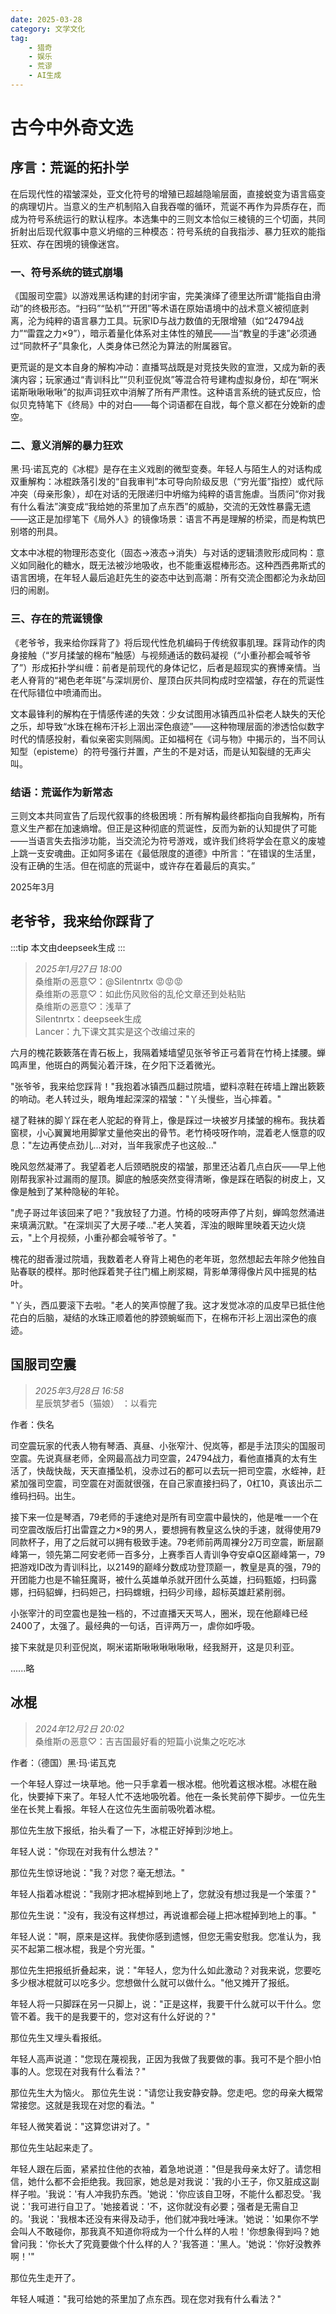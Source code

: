 ```yaml
---
date: 2025-03-28
category: 文学文化
tag: 
    - 猎奇
    - 娱乐
    - 荒谬
    - AI生成
---
```


# 古今中外奇文选

## 序言：荒诞的拓扑学  

在后现代性的褶皱深处，亚文化符号的增殖已超越隐喻层面，直接蜕变为语言癌变的病理切片。当意义的生产机制陷入自我吞噬的循环，荒诞不再作为异质存在，而成为符号系统运行的默认程序。本选集中的三则文本恰似三棱镜的三个切面，共同折射出后现代叙事中意义坍缩的三种模态：符号系统的自我指涉、暴力狂欢的能指狂欢、存在困境的镜像迷宫。  

### 一、符号系统的链式崩塌  

《国服司空震》以游戏黑话构建的封闭宇宙，完美演绎了德里达所谓“能指自由滑动”的终极形态。“扫码”“坠机”“开团”等术语在原始语境中的战术意义被彻底剥离，沦为纯粹的语言暴力工具。玩家ID与战力数值的无限增殖（如“24794战力”“雷霆之力×9”），暗示着量化体系对主体性的殖民——当“教皇的手速”必须通过“同款杯子”具象化，人类身体已然沦为算法的附属器官。  

更荒诞的是文本自身的解构冲动：直播骂战既是对竞技失败的宣泄，又成为新的表演内容；玩家通过“青训科比”“贝利亚倪岚”等混合符号建构虚拟身份，却在“啊米诺斯啾啾啾啾”的拟声词狂欢中消解了所有严肃性。这种语言系统的链式反应，恰似贝克特笔下《终局》中的对白——每个词语都在自戕，每个意义都在分娩新的虚空。  

### 二、意义消解的暴力狂欢  

黑·玛·诺瓦克的《冰棍》是存在主义戏剧的微型变奏。年轻人与陌生人的对话构成双重解构：冰棍跌落引发的“自我审判”本可导向阶级反思（“穷光蛋”指控）或代际冲突（母亲形象），却在对话的无限递归中坍缩为纯粹的语言施虐。当质问“你对我有什么看法”演变成“我给她的茶里加了点东西”的威胁，交流的无效性暴露无遗——这正是加缪笔下《局外人》的镜像场景：语言不再是理解的桥梁，而是构筑巴别塔的刑具。  

文本中冰棍的物理形态变化（固态→液态→消失）与对话的逻辑溃败形成同构：意义如同融化的糖水，既无法被沙地吸收，也不能重返棍棒形态。这种西西弗斯式的语言困境，在年轻人最后追赶先生的姿态中达到高潮：所有交流企图都沦为永劫回归的闹剧。  

### 三、存在的荒诞镜像  

《老爷爷，我来给你踩背了》将后现代性危机编码于传统叙事肌理。踩背动作的肉身接触（“岁月揉皱的棉布”触感）与视频通话的数码凝视（“小重孙都会喊爷爷了”）形成拓扑学纠缠：前者是前现代的身体记忆，后者是超现实的赛博亲情。当老人脊背的“褐色老年斑”与深圳房价、屋顶白灰共同构成时空褶皱，存在的荒诞性在代际错位中喷涌而出。  

文本最锋利的解构在于情感传递的失效：少女试图用冰镇西瓜补偿老人缺失的天伦之乐，却导致“水珠在棉布汗衫上洇出深色痕迹”——这种物理层面的渗透恰似数字时代的情感投射，看似亲密实则隔阂。正如福柯在《词与物》中揭示的，当不同认知型（episteme）的符号强行并置，产生的不是对话，而是认知裂缝的无声尖叫。  

### 结语：荒诞作为新常态  

三则文本共同宣告了后现代叙事的终极困境：所有解构最终都指向自我解构，所有意义生产都在加速熵增。但正是这种彻底的荒诞性，反而为新的认知提供了可能——当语言失去指涉功能，当交流沦为符号游戏，或许我们终将学会在意义的废墟上跳一支安魂曲。正如阿多诺在《最低限度的道德》中所言：“在错误的生活里，没有正确的生活。但在彻底的荒诞中，或许存在着最后的真实。”  

2025年3月

## 老爷爷，我来给你踩背了

:::tip
本文由deepseek生成
:::

>*2025年1月27日 18:00*  
>桑维斯の恶意♡：@Silentnrtx 😡😡😡  
>桑维斯の恶意♡：如此伤风败俗的乱伦文章还到处粘贴  
>桑维斯の恶意♡：浅草了  
>Silentnrtx：deepseek生成  
>Lancer：九下课文其实是这个改编过来的

六月的槐花簌簌落在青石板上，我隔着矮墙望见张爷爷正弓着背在竹椅上揉腰。蝉鸣声里，他斑白的两鬓沁着汗珠，在夕阳下泛着微光。

"张爷爷，我来给您踩背！"我抱着冰镇西瓜翻过院墙，塑料凉鞋在砖墙上蹭出簌簌的响动。老人转过头，眼角堆起深深的褶皱："丫头慢些，当心摔着。"

褪了鞋袜的脚丫踩在老人驼起的脊背上，像是踩过一块被岁月揉皱的棉布。我扶着窗棂，小心翼翼地用脚掌丈量他突出的骨节。老竹椅吱呀作响，混着老人惬意的叹息："左边再使点劲儿...对对，当年我家虎子也这般..."

晚风忽然凝滞了。我望着老人后颈晒脱皮的褶皱，那里还沾着几点白灰——早上他刚帮我家补过漏雨的屋顶。脚底的触感突然变得清晰，像是踩在晒裂的树皮上，又像是触到了某种隐秘的年轮。

"虎子哥过年该回来了吧？"我放轻了力道。竹椅的吱呀声停了片刻，蝉鸣忽然涌进来填满沉默。"在深圳买了大房子喽..."老人笑着，浑浊的眼眸里映着天边火烧云，"上个月视频，小重孙都会喊爷爷了。"

槐花的甜香漫过院墙，我数着老人脊背上褐色的老年斑，忽然想起去年除夕他独自贴春联的模样。那时他踩着凳子往门楣上刷浆糊，背影单薄得像片风中摇晃的枯叶。

"丫头，西瓜要滚下去啦。"老人的笑声惊醒了我。这才发觉冰凉的瓜皮早已抵住他花白的后脑，凝结的水珠正顺着他的脖颈蜿蜒而下，在棉布汗衫上洇出深色的痕迹。

## 国服司空震

>*2025年3月28日 16:58*  
>星辰筑梦者5（猫娘） ：以看完

作者：佚名

司空震玩家的代表人物有琴酒、真昼、小张窄汁、倪岚等，都是手法顶尖的国服司空震。先说真昼老师，全网最高战力司空震，24794战力，看他直播真的太有生活了，快哉快哉，天天直播坠机，没赤过石的都可以去玩一把司空震，水蛭神，赶紧加强司空震，司空震在对面就很强，在自己家直接扫码了，0杠10，真该出示二维码扫码。出生。

接下来一位是琴酒，79老师的手速绝对是所有司空震中最快的，他是唯一一个在司空震改版后打出雷霆之力×9的男人，要想拥有教皇这么快的手速，就得使用79同款杯子，用了之后就可以拥有极致手速。79老师前两周裸分2万司空震，断层巅峰第一，领先第二阿安老师一百多分，上赛季百人青训争夺安卓Q区巅峰第一，79把游戏ID改为青训科比，以2149的巅峰分数成功登顶巅一，教皇是真的强，79的开团能力也是不输狂魔哥，被什么英雄单杀就开团什么英雄，扫码甄姬，扫码露娜，扫码貂蝉，扫码妲己，扫码蟐蛾，扫码少司缘，超标英雄赶紧削弱。

小张宰汁的司空震也是独一档的，不过直播天天骂人，圈米，现在他巅峰已经2400了，太强了。最经典的一句话，百评两万一，虐你如呼吸。

接下来就是贝利亚倪岚，啊米诺斯啾啾啾啾啾啾，经我掰开，这是贝利亚。

......略

## 冰棍

>*2024年12月2日 20:02*  
>桑维斯の恶意♡：吉吉国最好看的短篇小说集之吃吃冰

作者：（德国）黑·玛·诺瓦克

一个年轻人穿过一块草地。他一只手拿着一根冰棍。他吮着这根冰棍。冰棍在融化，快要掉下来了。年轻人忙不迭地吸吮着。他在一条长凳前停下脚步。一位先生坐在长凳上看报。年轻人在这位先生面前吸吮着冰棍。

那位先生放下报纸，抬头看了一下，冰棍正好掉到沙地上。

年轻人说："你现在对我有什么想法？"

那位先生惊讶地说："我？对您？毫无想法。"

年轻人指着冰棍说："我刚才把冰棍掉到地上了，您就没有想过我是一个笨蛋？"

那位先生说："没有，我没有这样想过，再说谁都会碰上把冰棍掉到地上的事。"

年轻人说："啊，原来是这样。我使你感到遗憾，但您无需安慰我。您准认为，我买不起第二根冰棍，我是个穷光蛋。"

那位先生把报纸折叠起来，说："年轻人，您为什么如此激动？对我来说，您要吃多少根冰棍就可以吃多少。您想做什么就可以做什么。"他又摊开了报纸。

年轻人将一只脚踩在另一只脚上，说："正是这样，我要干什么就可以干什么。您管不着。我干的是我要干的，您对这有什么好说的？"

那位先生又埋头看报纸。

年轻人高声说道："您现在蔑视我，正因为我做了我要做的事。我可不是个胆小怕事的人。您现在对我有什么看法？"

那位先生大为恼火。 那位先生说："请您让我安静安静。您走吧。您的母亲大概常常接您。这就是我现在对您的看法。"

年轻人微笑着说："这算您讲对了。"

那位先生站起来走了。

年轻人跟在后面，紧紧拉住他的衣袖，着急地说道："但是我母亲太好了。请您相信，她什么都不会拒绝我。我回家，她总是对我说：'我的小王子，你又脏成这副样子啦。'我说：'有人冲我扔东西。'她说：'你应该自卫呀，不能什么都忍受。'我说：'我可进行自卫了。'她接着说：'不，这你就没有必要；强者是无需自卫的。'我说：'我根本还没有来得及动手，他们就冲我吐唾沫。'她说：'如果你不学会叫人不敢碰你，那我真不知道你将成为一个什么样的人啦！'你想象得到吗？她曾问我：'你长大了究竟要做个什么样的人？'我答道：'黑人。'她说：'你好没教养啊！'"

那位先生走开了。

年轻人喊道："我可给她的茶里加了点东西。现在您对我有什么看法？"
